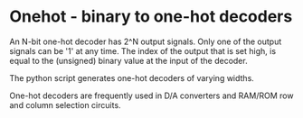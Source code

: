 # Onehot - binary to one-hot decoders

An N-bit one-hot decoder has 2^N output signals.
Only one of the output signals can be '1' at any time.
The index of the output that is set high, is equal to
the (unsigned) binary value at the input of the decoder.

The python script generates one-hot decoders of varying widths.

One-hot decoders are frequently used in D/A converters and RAM/ROM
row and column selection circuits.
